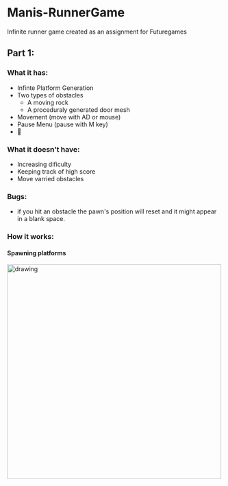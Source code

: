 # Manis-RunnerGame
 Infinite runner game created as an assignment for Futuregames

## Part 1:

### What it has:
- Infinte Platform Generation
- Two types of obstacles
  - A moving rock
  - A proceduraly generated door mesh
- Movement (move with AD or mouse)
- Pause Menu (pause with M key)
- 🌻

### What it doesn't have:
- Increasing dificulty
- Keeping track of high score
- Move varried obstacles


### Bugs:
- if you hit an obstacle the pawn's position will reset and it might appear in a blank space.

### How it works:
#### Spawning platforms
<img src="https://user-images.githubusercontent.com/57400375/233607813-d4cae418-cd44-48c4-ac5b-b8f292a82a63.jpg" alt="drawing" width="500"/>
